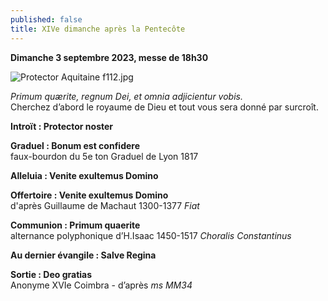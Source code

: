 ```yaml
---
published: false
title: XIVe dimanche après la Pentecôte
---
```

**Dimanche 3 septembre 2023, messe de 18h30**

![Protector Aquitaine f112.jpg]({{site.baseurl}}/images/Protector%20Aquitaine%20f112.jpg)

*Primum quærite, regnum Dei, et omnia adjicientur vobis.*  
Cherchez d’abord le royaume de Dieu et tout vous sera donné par surcroît.

**Introït : Protector noster**

**Graduel : Bonum est confidere**  
faux-bourdon du 5e ton Graduel de Lyon 1817

**Alleluia : Venite exultemus Domino**

**Offertoire : Venite exultemus Domino**  
d'après Guillaume de Machaut 1300-1377 *Fiat*

**Communion : Primum quaerite**  
alternance polyphonique d’H.Isaac 1450-1517 *Choralis Constantinus*

**Au dernier évangile : Salve Regina**

**Sortie : Deo gratias**  
Anonyme XVIe Coimbra - d’après *ms MM34*

